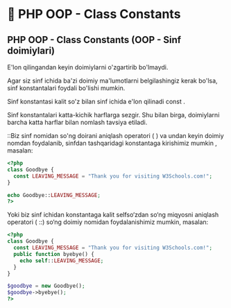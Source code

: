 # 📔 PHP OOP - Class Constants

## PHP OOP - Class Constants (OOP - Sinf doimiylari)

E'lon qilingandan keyin doimiylarni o'zgartirib bo'lmaydi.

Agar siz sinf ichida ba'zi doimiy ma'lumotlarni belgilashingiz kerak bo'lsa, sinf konstantalari foydali bo'lishi mumkin.

Sinf konstantasi kalit so'z bilan sinf ichida e'lon qilinadi const .

Sinf konstantalari katta-kichik harflarga sezgir. Shu bilan birga, doimiylarni barcha katta harflar bilan nomlash tavsiya etiladi.

::Biz sinf nomidan so'ng doirani aniqlash operatori ( ) va undan keyin doimiy nomdan foydalanib, sinfdan tashqaridagi konstantaga kirishimiz mumkin , masalan:

```php
<?php
class Goodbye {
  const LEAVING_MESSAGE = "Thank you for visiting W3Schools.com!";
}

echo Goodbye::LEAVING_MESSAGE;
?>
```

Yoki biz sinf ichidan konstantaga kalit selfso‘zdan so‘ng miqyosni aniqlash operatori ( ::) so‘ng doimiy nomidan foydalanishimiz mumkin, masalan:

```php
<?php
class Goodbye {
  const LEAVING_MESSAGE = "Thank you for visiting W3Schools.com!";
  public function byebye() {
    echo self::LEAVING_MESSAGE;
  }
}

$goodbye = new Goodbye();
$goodbye->byebye();
?>
```












